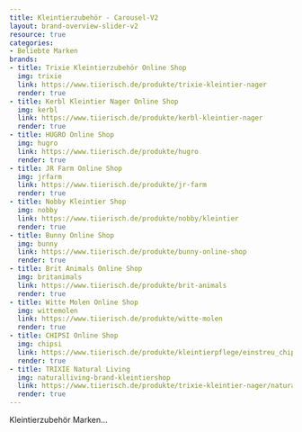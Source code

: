 ```yaml
---
title: Kleintierzubehör - Carousel-V2
layout: brand-overview-slider-v2
resource: true
categories:
- Beliebte Marken
brands:
- title: Trixie Kleintierzubehör Online Shop
  img: trixie
  link: https://www.tiierisch.de/produkte/trixie-kleintier-nager
  render: true
- title: Kerbl Kleintier Nager Online Shop
  img: kerbl
  link: https://www.tiierisch.de/produkte/kerbl-kleintier-nager
  render: true
- title: HUGRO Online Shop
  img: hugro
  link: https://www.tiierisch.de/produkte/hugro
  render: true
- title: JR Farm Online Shop
  img: jrfarm
  link: https://www.tiierisch.de/produkte/jr-farm
  render: true
- title: Nobby Kleintier Shop
  img: nobby
  link: https://www.tiierisch.de/produkte/nobby/kleintier
  render: true
- title: Bunny Online Shop
  img: bunny
  link: https://www.tiierisch.de/produkte/bunny-online-shop
  render: true
- title: Brit Animals Online Shop
  img: britanimals
  link: https://www.tiierisch.de/produkte/brit-animals
  render: true
- title: Witte Molen Online Shop
  img: wittemolen
  link: https://www.tiierisch.de/produkte/witte-molen
  render: true
- title: CHIPSI Online Shop
  img: chipsi
  link: https://www.tiierisch.de/produkte/kleintierpflege/einstreu_chipsi
  render: true
- title: TRIXIE Natural Living
  img: naturalliving-brand-kleintiershop
  link: https://www.tiierisch.de/produkte/trixie-kleintier-nager/natural-living
  render: true
---
```


Kleintierzubehör Marken...
